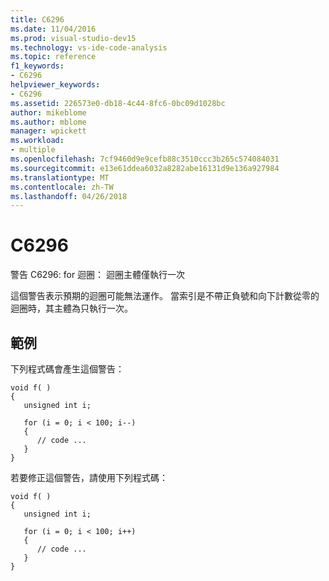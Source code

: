 ```yaml
---
title: C6296
ms.date: 11/04/2016
ms.prod: visual-studio-dev15
ms.technology: vs-ide-code-analysis
ms.topic: reference
f1_keywords:
- C6296
helpviewer_keywords:
- C6296
ms.assetid: 226573e0-db18-4c44-8fc6-0bc09d1028bc
author: mikeblome
ms.author: mblome
manager: wpickett
ms.workload:
- multiple
ms.openlocfilehash: 7cf9460d9e9cefb88c3510ccc3b265c574084031
ms.sourcegitcommit: e13e61ddea6032a8282abe16131d9e136a927984
ms.translationtype: MT
ms.contentlocale: zh-TW
ms.lasthandoff: 04/26/2018
---
```

# <a name="c6296"></a>C6296
警告 C6296: for 迴圈： 迴圈主體僅執行一次

 這個警告表示預期的迴圈可能無法運作。 當索引是不帶正負號和向下計數從零的迴圈時，其主體為只執行一次。

## <a name="example"></a>範例
 下列程式碼會產生這個警告：

```
void f( )
{
   unsigned int i;

   for (i = 0; i < 100; i--)
   {
      // code ...
   }
}
```

 若要修正這個警告，請使用下列程式碼：

```
void f( )
{
   unsigned int i;

   for (i = 0; i < 100; i++)
   {
      // code ...
   }
}
```